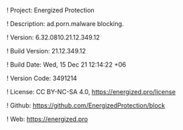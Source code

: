 ! Project: Energized Protection

! Description: ad.porn.malware blocking.

! Version: 6.32.0810.21.12.349.12

! Build Version: 21.12.349.12

! Build Date: Wed, 15 Dec 21 12:14:22 +06

! Version Code: 3491214

! License: CC BY-NC-SA 4.0, https://energized.pro/license

! Github: https://github.com/EnergizedProtection/block

! Web: https://energized.pro
